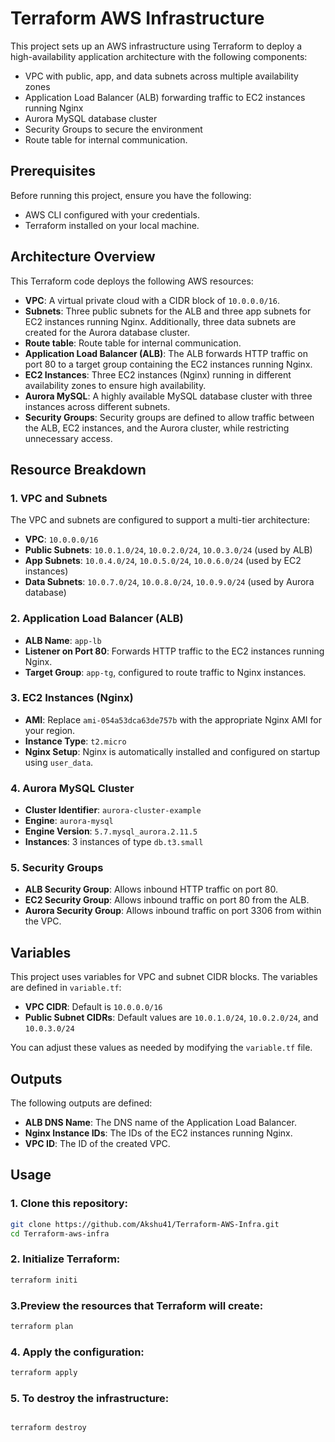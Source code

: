 # Terraform AWS Infrastructure

This project sets up an AWS infrastructure using Terraform to deploy a high-availability application architecture with the following components:

- VPC with public, app, and data subnets across multiple availability zones
- Application Load Balancer (ALB) forwarding traffic to EC2 instances running Nginx
- Aurora MySQL database cluster
- Security Groups to secure the environment
- Route table for internal communication.

## Prerequisites

Before running this project, ensure you have the following:

- AWS CLI configured with your credentials.
- Terraform installed on your local machine.

## Architecture Overview

This Terraform code deploys the following AWS resources:

- **VPC**: A virtual private cloud with a CIDR block of `10.0.0.0/16`.
- **Subnets**: Three public subnets for the ALB and three app subnets for EC2 instances running Nginx. Additionally, three data subnets are created for the Aurora database cluster.
- **Route table**: Route table for internal communication.
- **Application Load Balancer (ALB)**: The ALB forwards HTTP traffic on port 80 to a target group containing the EC2 instances running Nginx.
- **EC2 Instances**: Three EC2 instances (Nginx) running in different availability zones to ensure high availability.
- **Aurora MySQL**: A highly available MySQL database cluster with three instances across different subnets.
- **Security Groups**: Security groups are defined to allow traffic between the ALB, EC2 instances, and the Aurora cluster, while restricting unnecessary access.

## Resource Breakdown

### 1. VPC and Subnets
The VPC and subnets are configured to support a multi-tier architecture:

- **VPC**: `10.0.0.0/16`
- **Public Subnets**: `10.0.1.0/24`, `10.0.2.0/24`, `10.0.3.0/24` (used by ALB)
- **App Subnets**: `10.0.4.0/24`, `10.0.5.0/24`, `10.0.6.0/24` (used by EC2 instances)
- **Data Subnets**: `10.0.7.0/24`, `10.0.8.0/24`, `10.0.9.0/24` (used by Aurora database)

### 2. Application Load Balancer (ALB)
- **ALB Name**: `app-lb`
- **Listener on Port 80**: Forwards HTTP traffic to the EC2 instances running Nginx.
- **Target Group**: `app-tg`, configured to route traffic to Nginx instances.

### 3. EC2 Instances (Nginx)
- **AMI**: Replace `ami-054a53dca63de757b` with the appropriate Nginx AMI for your region.
- **Instance Type**: `t2.micro`
- **Nginx Setup**: Nginx is automatically installed and configured on startup using `user_data`.

### 4. Aurora MySQL Cluster
- **Cluster Identifier**: `aurora-cluster-example`
- **Engine**: `aurora-mysql`
- **Engine Version**: `5.7.mysql_aurora.2.11.5`
- **Instances**: 3 instances of type `db.t3.small`

### 5. Security Groups
- **ALB Security Group**: Allows inbound HTTP traffic on port 80.
- **EC2 Security Group**: Allows inbound traffic on port 80 from the ALB.
- **Aurora Security Group**: Allows inbound traffic on port 3306 from within the VPC.

## Variables

This project uses variables for VPC and subnet CIDR blocks. The variables are defined in `variable.tf`:

- **VPC CIDR**: Default is `10.0.0.0/16`
- **Public Subnet CIDRs**: Default values are `10.0.1.0/24`, `10.0.2.0/24`, and `10.0.3.0/24`

You can adjust these values as needed by modifying the `variable.tf` file.

## Outputs

The following outputs are defined:

- **ALB DNS Name**: The DNS name of the Application Load Balancer.
- **Nginx Instance IDs**: The IDs of the EC2 instances running Nginx.
- **VPC ID**: The ID of the created VPC.

## Usage

### 1. Clone this repository:

```bash
git clone https://github.com/Akshu41/Terraform-AWS-Infra.git
cd Terraform-aws-infra
```


### 2. Initialize Terraform:
```bash
terraform initi
```

### 3.Preview the resources that Terraform will create:
```bash
terraform plan
```


### 4. Apply the configuration:
```bash
terraform apply
```


### 5. To destroy the infrastructure:
```bash

terraform destroy

```
